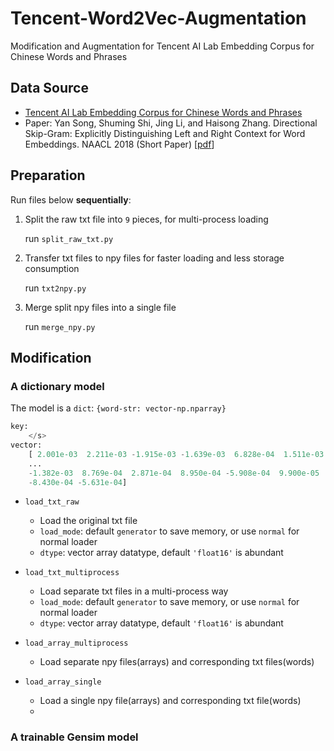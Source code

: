 # Tencent-Word2Vec-Augmentation
Modification and Augmentation for Tencent AI Lab Embedding Corpus for Chinese Words and Phrases

## Data Source
 - [Tencent AI Lab Embedding Corpus for Chinese Words and Phrases](https://ai.tencent.com/ailab/nlp/embedding.html)
 - Paper: Yan Song, Shuming Shi, Jing Li, and Haisong Zhang. Directional Skip-Gram: Explicitly Distinguishing Left and Right Context for Word Embeddings. 
 NAACL 2018 (Short Paper) [[pdf](https://aclweb.org/anthology/N18-2028)]

## Preparation

Run files below **sequentially**: 

1. Split the raw txt file into `9` pieces, for multi-process loading

   run `split_raw_txt.py`

2. Transfer txt files to npy files for faster loading and less storage consumption

   run `txt2npy.py`

3. Merge split npy files into a single file

   run `merge_npy.py`

## Modification

### A dictionary model

The model is a  `dict`: `{word-str: vector-np.nparray}`

```python
key: 
    </s> 
vector: 
    [ 2.001e-03  2.211e-03 -1.915e-03 -1.639e-03  6.828e-04  1.511e-03
    ...
    -1.382e-03  8.769e-04  2.871e-04  8.950e-04 -5.908e-04  9.900e-05
    -8.430e-04 -5.631e-04]
```



- `load_txt_raw`
  - Load the original txt file
  - `load_mode`: default `generator` to save memory, or use `normal` for normal loader
  - `dtype`: vector array datatype, default `'float16'` is abundant

- `load_txt_multiprocess`
  - Load separate txt files in a multi-process way
  - `load_mode`: default `generator` to save memory, or use `normal` for normal loader
  - `dtype`: vector array datatype, default `'float16'` is abundant

- `load_array_multiprocess`
  - Load separate npy files(arrays) and corresponding txt files(words)
- `load_array_single`
  - Load a single npy file(arrays) and corresponding txt file(words)
  - 

### A trainable Gensim model